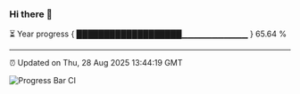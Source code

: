 ### Hi there 👋

⏳ Year progress { ███████████████████▁▁▁▁▁▁▁▁▁▁▁ } 65.64 %

---

⏰ Updated on Thu, 28 Aug 2025 13:44:19 GMT

![Progress Bar CI](https://github.com/IshwaranRudhara/GIT-ACTION/workflows/Progress%20Bar%20CI/badge.svg)
